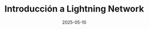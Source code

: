 ---
title: "Introducción a Lightning Network"
date: "2025-05-10"
duration: "1h 15m"
description: "Clase base sobre cómo funciona Lightning y sus aplicaciones."
image: "/Lightning.webp"
file: "video2.mp4"
hotmartUrl: "https://pay.hotmart.com/K100192622L"
---